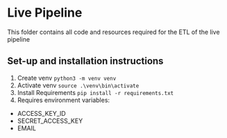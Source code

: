 # Live Pipeline

This folder contains all code and resources required for the ETL of the live pipeline

## Set-up and installation instructions

1. Create venv `python3 -m venv venv`
2. Activate venv `source .\venv\bin\activate`
3. Install Requirements `pip install -r requirements.txt`
4. Requires environment variables:

- ACCESS_KEY_ID
- SECRET_ACCESS_KEY
- EMAIL
